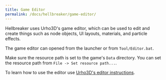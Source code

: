 ```yaml
---
title: Game Editor
permalink: /docs/hellbreaker/game-editor/
---
```


Hellbreaker uses Urho3D's game editor, which can be used to edit and create things such as node objects, UI layouts, materials, and particle effects.

The game editor can opened from the launcher or from `Tool/Editor.bat`.

Make sure the resource path is set to the game's `Data` directory.
You can set the resource path from `File -> Set resource path...`.

To learn how to use the editor use [Urho3D's editor instructions](https://urho3d.github.io/documentation/HEAD/_editor_instructions.html).